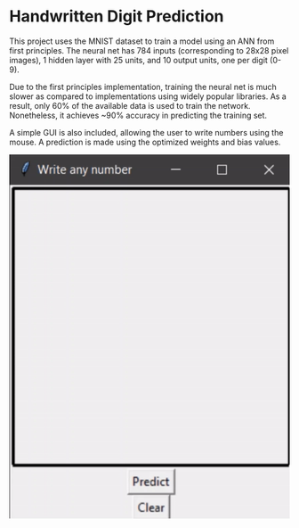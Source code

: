 Handwritten Digit Prediction 
============================

This project uses the MNIST dataset to train a model using an ANN from first
principles. The neural net has 784 inputs (corresponding to 28x28 pixel images),
1 hidden layer with 25 units, and 10 output units, one per digit (0-9).

Due to the first principles implementation, training the neural net is much slower
as compared to implementations using widely popular libraries. As a result, only 60% 
of the available data is used to train the network. Nonetheless, it achieves ~90% accuracy 
in predicting the training set.

A simple GUI is also included, allowing the user to write numbers using the mouse.
A prediction is made using the optimized weights and bias values.
 
![GUI Animation](Animation.gif)

